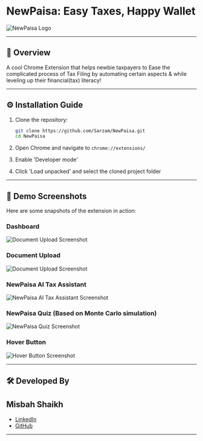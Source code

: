 # NewPaisa: Easy Taxes, Happy Wallet

![NewPaisa Logo](images\logo.png)

---

## 🚀 Overview

A cool Chrome Extension that helps newbie taxpayers to Ease the complicated process of Tax Filing by automating certain aspects & while leveling up their financial(tax) literacy!

---

## ⚙️ Installation Guide

1. Clone the repository:

   ```bash
   git clone https://github.com/Sarzam/NewPaisa.git
   cd NewPaisa
   ```

2. Open Chrome and navigate to `chrome://extensions/`
3. Enable 'Developer mode'
4. Click 'Load unpacked' and select the cloned project folder

---

## 🔗 Demo Screenshots

Here are some snapshots of the extension in action:

### Dashboard

![Document Upload Screenshot](images/dashboard.png)

### Document Upload

![Document Upload Screenshot](images/doc_upload.png)

### NewPaisa AI Tax Assistant

![NewPaisa AI Tax Assistant Screenshot](images/tax_assistant.png)

### NewPaisa Quiz (Based on Monte Carlo simulation)

![NewPaisa Quiz Screenshot](images/quiz.gif)

### Hover Button

![Hover Button Screenshot](images/hover_button.png)

---

## 🛠️ Developed By

## Misbah Shaikh

- [LinkedIn](https://www.linkedin.com/in/misbahsrshaikh)
- [GitHub](https://github.com/Sarzam)

---
